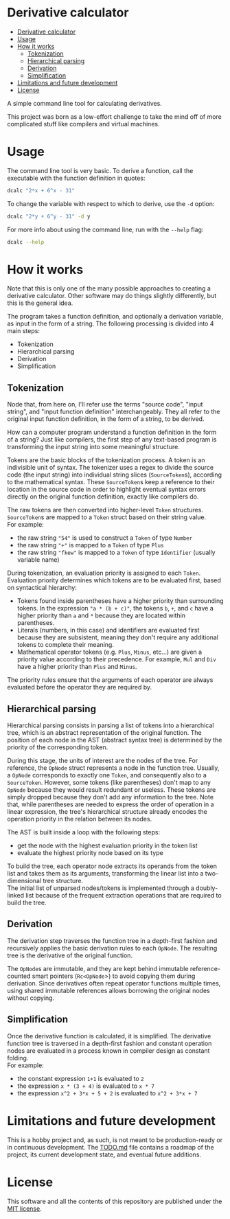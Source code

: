 # Derivative calculator

- [Derivative calculator](#derivative-calculator)
- [Usage](#usage)
- [How it works](#how-it-works)
  - [Tokenization](#tokenization)
  - [Hierarchical parsing](#hierarchical-parsing)
  - [Derivation](#derivation)
  - [Simplification](#simplification)
- [Limitations and future development](#limitations-and-future-development)
- [License](#license)


A simple command line tool for calculating derivatives.  

This project was born as a low-effort challenge to take the mind off of more complicated stuff like compilers and virtual machines.

# Usage

The command line tool is very basic. To derive a function, call the executable with the function definition in quotes:

```bash
dcalc "2*x + 6^x - 31"
```

To change the variable with respect to which to derive, use the `-d` option:

```bash
dcalc "2*y + 6^y - 31" -d y
```

For more info about using the command line, run with the `--help` flag:

```bash
dcalc --help
```

# How it works

Note that this is only one of the many possible approaches to creating a derivative calculator. Other software may do things slightly differently, but this is the general idea.

The program takes a function definition, and optionally a derivation variable, as input in the form of a string. The following processing is divided into 4 main steps:
 - Tokenization
 - Hierarchical parsing
 - Derivation
 - Simplification

## Tokenization

Node that, from here on, I'll refer use the terms "source code", "input string", and "input function definition" interchangeably. They all refer to the original input function definition, in the form of a string, to be derived.

How can a computer program understand a function definition in the form of a string? Just like compilers, the first step of any text-based program is transforming the input string into some meaningful structure.

Tokens are the basic blocks of the tokenization process. A token is an indivisible unit of syntax. The tokenizer uses a regex to divide the source code (the input string) into individual string slices (`SourceToken`s), according to the mathematical syntax. These `SourceToken`s keep a reference to their location in the source code in order to highlight eventual syntax errors directly on the original function definition, exactly like compilers do.

The raw tokens are then converted into higher-level `Token` structures. `SourceToken`s are mapped to a `Token` struct based on their string value.  
For example:
 - the raw string `"54"` is used to construct a `Token` of type `Number`
 - the raw string `"+"` is mapped to a `Token` of type `Plus`
 - the raw string `"fkew"` is mapped to a `Token` of type `Identifier` (usually variable name)

During tokenization, an evaluation priority is assigned to each `Token`. Evaluation priority determines which tokens are to be evaluated first, based on syntactical hierarchy:
 - Tokens found inside parentheses have a higher priority than surrounding tokens. In the expression `"a * (b + c)"`, the tokens `b`, `+`, and `c` have a higher priority than `a` and `*` because they are located within parentheses.
 - Literals (numbers, in this case) and identifiers are evaluated first because they are subsistent, meaning they don't require any additional tokens to complete their meaning.
 - Mathematical operator tokens (e.g. `Plus`, `Minus`, etc...) are given a priority value according to their precedence. For example, `Mul` and `Div` have a higher priority than `Plus` and `Minus`. 

The priority rules ensure that the arguments of each operator are always evaluated before the operator they are required by.

## Hierarchical parsing

Hierarchical parsing consists in parsing a list of tokens into a hierarchical tree, which is an abstract representation of the original function. The position of each node in the AST (abstract syntax tree) is determined by the priority of the corresponding token.

During this stage, the units of interest are the nodes of the tree. For reference, the `OpNode` struct represents a node in the function tree. Usually, a `OpNode` corresponds to exactly one `Token`, and consequently also to a `SourceToken`. However, some tokens (like parentheses) don't map to any `OpNode` because they would result redundant or useless. These tokens are simply dropped because they don't add any information to the tree. Note that, while parentheses are needed to express the order of operation in a linear expression, the tree's hierarchical structure already encodes the operation priority in the relation between its nodes.

The AST is built inside a loop with the following steps:
 - get the node with the highest evaluation priority in the token list
 - evaluate the highest priority node based on its type

To build the tree, each operator node extracts its operands from the token list and takes them as its arguments, transforming the linear list into a two-dimensional tree structure.  
The initial list of unparsed nodes/tokens is implemented through a doubly-linked list because of the frequent extraction operations that are required to build the tree.

## Derivation

The derivation step traverses the function tree in a depth-first fashion and recursively applies the basic derivation rules to each `OpNode`. The resulting tree is the derivative of the original function.

The `OpNode`s are immutable, and they are kept behind immutable reference-counted smart pointers (`Rc<OpNode`>) to avoid copying them during derivation. Since derivatives often repeat operator functions multiple times, using shared immutable references allows borrowing the original nodes without copying.

## Simplification

Once the derivative function is calculated, it is simplified. The derivative function tree is traversed in a depth-first fashion and constant operation nodes are evaluated in a process known in compiler design as constant folding.  
For example:
 - the constant expression `1+1` is evaluated to `2`
 - the expression `x * (3 + 4)` is evaluated to `x * 7`
 - the expression `x^2 + 3*x + 5 + 2` is evaluated to `x^2 + 3*x + 7`

# Limitations and future development

This is a hobby project and, as such, is not meant to be production-ready or in continuous development. The [TODO.md](TODO.md) file contains a roadmap of the project, its current development state, and eventual future additions.

# License

This software and all the contents of this repository are published under the [MIT license](LICENSE).
